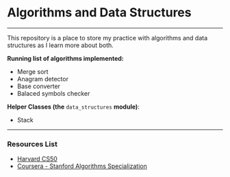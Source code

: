 # Algorithms and Data Structures

***

This repository is a place to store my practice with algorithms and data structures as I learn more about both.

**Running list of algorithms implemented:**

- Merge sort
- Anagram detector
- Base converter
- Balaced symbols checker

**Helper Classes (the** `data_structures` **module)**:

- Stack

***

### Resources List

- [Harvard CS50](https://cs50.harvard.edu/x/2022/)
- [Coursera - Stanford Algorithms Specialization](https://www.coursera.org/specializations/algorithms)

